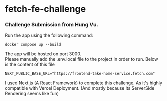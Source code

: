 # fetch-fe-challenge

### Challenge Submission from Hung Vu. 
Run the app using the following command:

```
docker compose up --build
```

The app will be hosted on port 3000. \
Please manually add the .env.local file to the project in order to run. Below is the content of this file

```
NEXT_PUBLIC_BASE_URL="https://frontend-take-home-service.fetch.com"
```

I used Next.js (A React Framework) to complete this challenge. As it's highly compatible with Vercel Deployment. (And mostly because its ServerSide Rendering seems like fun)
